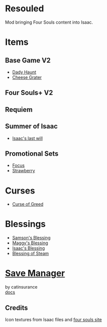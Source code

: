 # Resouled
Mod bringing Four Souls content into Isaac.

# Items
## Base Game V2
- [Dady Haunt](README/items/BaseGameV2/DaddyHaunt.md)
- [Cheese Grater](README/items/BaseGameV2/CheeseGrater.md)

##  Four Souls+ V2

## Requiem

## Summer of Isaac
- [Isaac's last will](README/items/SummerOfIsaac/IsaacsLastWill.md)

## Promotional Sets
- [Focus](README/items/PromotionalSets/Focus.md)
- [Strawberry](README/items/PromotionalSets/Strawberry.md)

# Curses
- [Curse of Greed](README/curses/BaseGameV2/CurseOfGreed.md)

# Blessings
- [Samson's Blessing](README/blessings/Requiem/SamsonsBlessing.md)
- [Maggy's Blessing](README/blessings/Requiem/MaggysBlessing.md)
- [Isaac's Blessing](README/blessings/Requiem/IsaacsBlessing.md)
- [Blessing of Steam](README/blessings/Requiem/BlessingOfSteam.md)

# [Save Manager](https://github.com/catinsurance/IsaacSaveManager)
by catinsurance \
[docs](https://github.com/catinsurance/IsaacSaveManager/wiki)

## Credits
Icon textures from Isaac files and [four souls site](https://foursouls.com/)